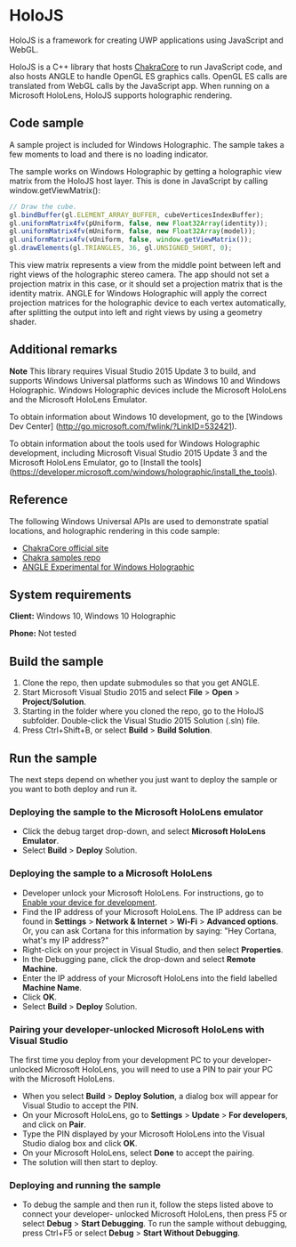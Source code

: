 # HoloJS

HoloJS is a framework for creating UWP applications using JavaScript and WebGL. 

HoloJS is a C++ library that hosts [ChakraCore](https://github.com/microsoft/chakracore) to run JavaScript code, and also hosts ANGLE to
handle OpenGL ES graphics calls. OpenGL ES calls are translated from WebGL calls by the
JavaScript app. When running on a Microsoft HoloLens, HoloJS supports holographic rendering.

## Code sample

A sample project is included for Windows Holographic. The sample takes a few moments to load 
and there is no loading indicator.

The sample works on Windows Holographic by getting a holographic view matrix from the HoloJS
host layer. This is done in JavaScript by calling window.getViewMatrix():

```js
// Draw the cube.
gl.bindBuffer(gl.ELEMENT_ARRAY_BUFFER, cubeVerticesIndexBuffer);
gl.uniformMatrix4fv(pUniform, false, new Float32Array(identity));
gl.uniformMatrix4fv(mUniform, false, new Float32Array(model));
gl.uniformMatrix4fv(vUniform, false, window.getViewMatrix());
gl.drawElements(gl.TRIANGLES, 36, gl.UNSIGNED_SHORT, 0);
```

This view matrix represents a view from the middle point between left and right views of the 
holographic stereo camera. The app should not set a projection matrix in this case, or it should 
set a projection matrix that is the identity matrix. ANGLE for Windows Holographic will apply 
the correct projection matrices for the holographic device to each vertex automatically, after 
splitting the output into left and right views by using a geometry shader.


## Additional remarks

**Note** This library requires Visual Studio 2015 Update 3 to build, and supports Windows Universal 
platforms such as Windows 10 and Windows Holographic. Windows Holographic devices include the 
Microsoft HoloLens and the Microsoft HoloLens Emulator.
 
To obtain information about Windows 10 development, go to the [Windows Dev Center]
(http://go.microsoft.com/fwlink/?LinkID=532421).

To obtain information about the tools used for Windows Holographic development, including Microsoft 
Visual Studio 2015 Update 3 and the Microsoft HoloLens Emulator, go to [Install the tools]
(https://developer.microsoft.com/windows/holographic/install_the_tools).

## Reference

The following Windows Universal APIs are used to demonstrate spatial locations, and holographic 
rendering in this code sample:

* [ChakraCore official site](https://github.com/microsoft/ChakraCore)
* [Chakra samples repo](https://github.com/Microsoft/Chakra-Samples)
* [ANGLE Experimental for Windows Holographic](https://github.com/Microsoft/angle/tree/ms-holographic-experimental)

## System requirements

**Client:** Windows 10, Windows 10 Holographic

**Phone:** Not tested

## Build the sample

1. Clone the repo, then update submodules so that you get ANGLE.
2. Start Microsoft Visual Studio 2015 and select **File** \> **Open** \> **Project/Solution**.
3. Starting in the folder where you cloned the repo, go to the HoloJS subfolder. Double-click 
   the Visual Studio 2015 Solution (.sln) file.
4. Press Ctrl+Shift+B, or select **Build** \> **Build Solution**.

## Run the sample

The next steps depend on whether you just want to deploy the sample or you want to both deploy and 
run it.

### Deploying the sample to the Microsoft HoloLens emulator

- Click the debug target drop-down, and select **Microsoft HoloLens Emulator**.
- Select **Build** \> **Deploy** Solution.

### Deploying the sample to a Microsoft HoloLens

- Developer unlock your Microsoft HoloLens. For instructions, go to [Enable your device for development](https://msdn.microsoft.com/windows/uwp/get-started/enable-your-device-for-development#enable-your-windows-10-devices).
- Find the IP address of your Microsoft HoloLens. The IP address can be found in **Settings** \> 
  **Network & Internet** \> **Wi-Fi** \> **Advanced options**. Or, you can ask Cortana for this 
  information by saying: "Hey Cortana, what's my IP address?"
- Right-click on your project in Visual Studio, and then select **Properties**.
- In the Debugging pane, click the drop-down and select **Remote Machine**.
- Enter the IP address of your Microsoft HoloLens into the field labelled **Machine Name**.
- Click **OK**.
- Select **Build** \> **Deploy** Solution.

### Pairing your developer-unlocked Microsoft HoloLens with Visual Studio

The first time you deploy from your development PC to your developer-unlocked Microsoft HoloLens, 
you will need to use a PIN to pair your PC with the Microsoft HoloLens.
- When you select **Build** \> **Deploy Solution**, a dialog box will appear for Visual Studio to 
  accept the PIN.
- On your Microsoft HoloLens, go to **Settings** \> **Update** \> **For developers**, and click on **Pair**.
- Type the PIN displayed by your Microsoft HoloLens into the Visual Studio dialog box and click **OK**.
- On your Microsoft HoloLens, select **Done** to accept the pairing.
- The solution will then start to deploy.

### Deploying and running the sample

- To debug the sample and then run it, follow the steps listed above to connect your developer-
  unlocked Microsoft HoloLens, then press F5 or select **Debug** \> **Start Debugging**. To run the
  sample without debugging, press Ctrl+F5 or select **Debug** \> **Start Without Debugging**. 
